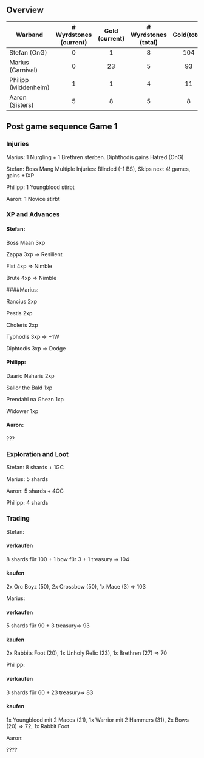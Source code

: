 ## Overview

| Warband               | # Wyrdstones (current) | Gold (current) |  # Wyrdstones (total) | Gold(total) | XP
|-----------------------|:-----:|:-----------:|:-----:|:-----------:|:---:|
| Stefan (OnG)          |  0 | 1 | 8 | 104 | 14
| Marius (Carnival)     |  0 | 23 | 5 | 93 | 12
| Philipp (Middenheim)  |  1 | 1 | 4 | 11 | 5
| Aaron (Sisters)       |  5 | 8 | 5 | 8 | 6

## Post game sequence Game 1

### Injuries
Marius: 1 Nurgling + 1 Brethren sterben. Diphthodis gains Hatred (OnG)

Stefan: Boss Mang Multiple Injuries: Blinded (-1 BS), Skips next 4! games, gains +1XP

Philipp: 1 Youngblood stirbt

Aaron: 1 Novice stirbt

### XP and Advances
#### Stefan:

Boss Maan 3xp

Zappa 3xp => Resilient 

Fist 4xp => Nimble

Brute 4xp => Nimble
 
####Marius:

Rancius 2xp

Pestis 2xp

Choleris 2xp

Typhodis 3xp => +1W

Diphtodis 3xp => Dodge

#### Philipp:

Daario Naharis 2xp

Sallor the Bald 1xp

Prendahl na Ghezn 1xp

Widower 1xp

#### Aaron:

???


### Exploration and Loot
Stefan: 8 shards + 1GC

Marius: 5 shards

Aaron: 5 shards + 4GC 

Philipp: 4 shards

### Trading

Stefan: 
#### verkaufen
8 shards für 100 + 1 bow für 3 + 1 treasury => 104
#### kaufen
2x Orc Boyz (50), 2x Crossbow (50), 1x Mace (3) => 103

Marius: 
#### verkaufen
5 shards für 90 + 3 treasury=> 93
#### kaufen
2x Rabbits Foot (20), 1x Unholy Relic (23), 1x Brethren (27) => 70

Philipp: 
#### verkaufen
3 shards für 60 + 23 treasury=> 83
#### kaufen
1x Youngblood mit 2 Maces (21), 1x Warrior mit 2 Hammers (31), 2x Bows (20) => 72, 1x Rabbit Foot

Aaron:

????
